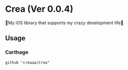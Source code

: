 
# Crea (Ver 0.0.4)

🏃My iOS library that supports my crazy development life🏃

## Usage

### Carthage

```
github "creaaa/Crea"
```
